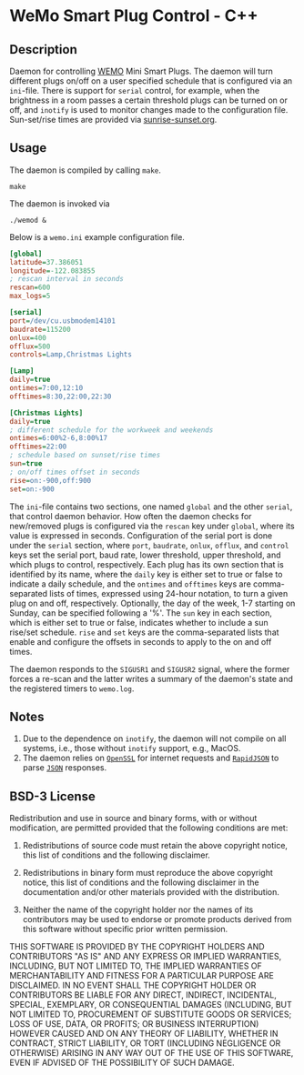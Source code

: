 # WeMo Smart Plug Control - C++

## Description

Daemon for controlling [WEMO](https://www.wemo.com/products) Mini Smart Plugs.
The daemon will turn different plugs on/off on a user specified schedule that
is configured via an `ini`-file. There is support for `serial` control, for
example, when the brightness in a room passes a certain threshold plugs can be
turned on or off, and `inotify` is used to monitor changes made to the
configuration file. Sun-set/rise times are provided via
[sunrise-sunset.org](https://sunrise-sunset.org/api).

## Usage

The daemon is compiled by calling `make`.

```shell
make
```

The daemon is invoked via

```shell
./wemod &
```

Below is a `wemo.ini` example configuration file.

```INI
[global]
latitude=37.386051
longitude=-122.083855
; rescan interval in seconds
rescan=600
max_logs=5

[serial]
port=/dev/cu.usbmodem14101
baudrate=115200
onlux=400
offlux=500
controls=Lamp,Christmas Lights

[Lamp]
daily=true
ontimes=7:00,12:10
offtimes=8:30,22:00,22:30

[Christmas Lights]
daily=true
; different schedule for the workweek and weekends
ontimes=6:00%2-6,8:00%17
offtimes=22:00
; schedule based on sunset/rise times
sun=true
; on/off times offset in seconds
rise=on:-900,off:900
set=on:-900
```

The `ini`-file contains two sections, one named `global` and the other
`serial`, that control daemon behavior. How often the daemon checks for
new/removed plugs is configured via the `rescan` key under `global`, where its
value is expressed in seconds. Configuration of the serial port is done under
the `serial` section, where `port`, `baudrate`, `onlux`, `offlux`, and
`control` keys set the serial port, baud rate, lower threshold, upper
threshold, and which plugs to control, respectively. Each plug has its own
section that is identified by its name, where the `daily` key is either set to
true or false to indicate a daily schedule, and the `ontimes` and `offtimes`
keys are comma-separated lists of times, expressed using 24-hour notation, to
turn a given plug on and off, respectively. Optionally, the day of the week,
1-7 starting on Sunday, can be specified following a '%'. The `sun` key in each
section, which is either set to true or false, indicates whether to include a
sun rise/set schedule. `rise` and `set` keys are the comma-separated lists that
enable and configure the offsets in seconds to apply to the on and off times.

The daemon responds to the `SIGUSR1` and `SIGUSR2` signal, where the former
forces a re-scan and the latter writes a summary of the daemon's state and the
registered timers to `wemo.log`.

## Notes

1. Due to the dependence on `inotify`, the daemon will not compile on all
   systems, i.e., those without `inotify` support, e.g., MacOS.
2. The daemon relies on [`OpenSSL`](https://www.openssl.org) for internet
   requests and [`RapidJSON`](https://rapidjson.org) to parse
   [`JSON`](https://www.json.org) responses.

## BSD-3 License

Redistribution and use in source and binary forms, with or without
modification, are permitted provided that the following conditions are met:

1. Redistributions of source code must retain the above copyright notice, this
   list of conditions and the following disclaimer.

2. Redistributions in binary form must reproduce the above copyright notice,
   this list of conditions and the following disclaimer in the documentation
   and/or other materials provided with the distribution.

3. Neither the name of the copyright holder nor the names of its contributors
   may be used to endorse or promote products derived from this software
   without specific prior written permission.

THIS SOFTWARE IS PROVIDED BY THE COPYRIGHT HOLDERS AND CONTRIBUTORS "AS IS" AND
ANY EXPRESS OR IMPLIED WARRANTIES, INCLUDING, BUT NOT LIMITED TO, THE IMPLIED
WARRANTIES OF MERCHANTABILITY AND FITNESS FOR A PARTICULAR PURPOSE ARE
DISCLAIMED. IN NO EVENT SHALL THE COPYRIGHT HOLDER OR CONTRIBUTORS BE LIABLE
FOR ANY DIRECT, INDIRECT, INCIDENTAL, SPECIAL, EXEMPLARY, OR CONSEQUENTIAL
DAMAGES (INCLUDING, BUT NOT LIMITED TO, PROCUREMENT OF SUBSTITUTE GOODS OR
SERVICES; LOSS OF USE, DATA, OR PROFITS; OR BUSINESS INTERRUPTION) HOWEVER
CAUSED AND ON ANY THEORY OF LIABILITY, WHETHER IN CONTRACT, STRICT LIABILITY,
OR TORT (INCLUDING NEGLIGENCE OR OTHERWISE) ARISING IN ANY WAY OUT OF THE USE
OF THIS SOFTWARE, EVEN IF ADVISED OF THE POSSIBILITY OF SUCH DAMAGE.
